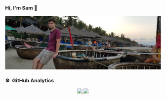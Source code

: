 ### Hi, I'm Sam 👋

![image](https://github.com/smalbadger/smalbadger/blob/master/coconut_boats.jpg)

### ⚙️ &nbsp;GitHub Analytics

<p align="center">
<a href="https://github.com/psycadelik">
  <img height="180em" src="https://github-readme-stats-eight-theta.vercel.app/api?username=smalbadger&show_icons=true&theme=algolia&include_all_commits=true&count_private=true"/>
  <img height="180em" src="https://github-readme-stats-eight-theta.vercel.app/api/top-langs/?username=smalbadger&layout=compact&langs_count=8&theme=algolia"/>
</a>
</p>

